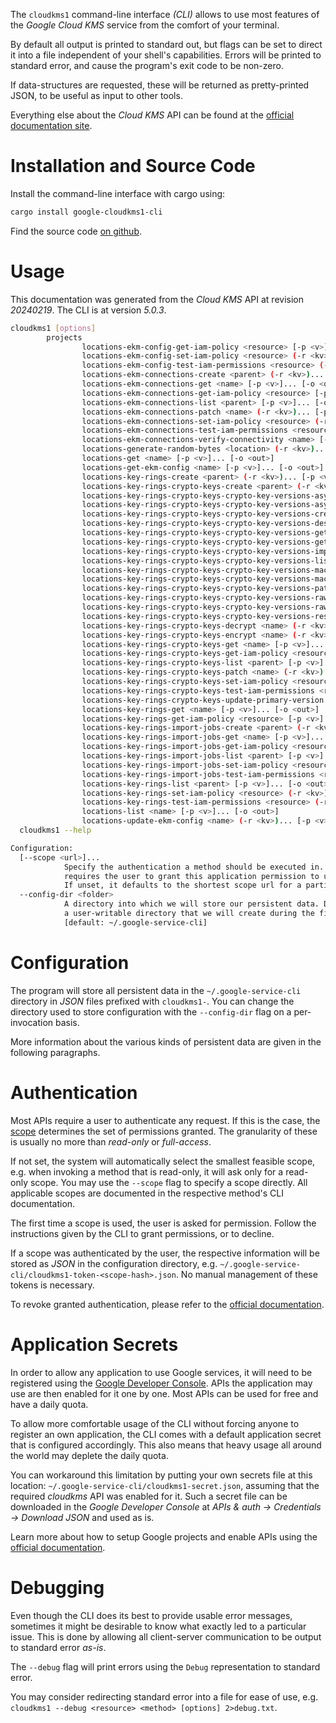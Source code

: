 <!---
DO NOT EDIT !
This file was generated automatically from 'src/generator/templates/cli/README.md.mako'
DO NOT EDIT !
-->
The `cloudkms1` command-line interface *(CLI)* allows to use most features of the *Google Cloud KMS* service from the comfort of your terminal.

By default all output is printed to standard out, but flags can be set to direct it into a file independent of your shell's
capabilities. Errors will be printed to standard error, and cause the program's exit code to be non-zero.

If data-structures are requested, these will be returned as pretty-printed JSON, to be useful as input to other tools.

Everything else about the *Cloud KMS* API can be found at the
[official documentation site](https://cloud.google.com/kms/).

# Installation and Source Code

Install the command-line interface with cargo using:

```bash
cargo install google-cloudkms1-cli
```

Find the source code [on github](https://github.com/Byron/google-apis-rs/tree/main/gen/cloudkms1-cli).

# Usage

This documentation was generated from the *Cloud KMS* API at revision *20240219*. The CLI is at version *5.0.3*.

```bash
cloudkms1 [options]
        projects
                locations-ekm-config-get-iam-policy <resource> [-p <v>]... [-o <out>]
                locations-ekm-config-set-iam-policy <resource> (-r <kv>)... [-p <v>]... [-o <out>]
                locations-ekm-config-test-iam-permissions <resource> (-r <kv>)... [-p <v>]... [-o <out>]
                locations-ekm-connections-create <parent> (-r <kv>)... [-p <v>]... [-o <out>]
                locations-ekm-connections-get <name> [-p <v>]... [-o <out>]
                locations-ekm-connections-get-iam-policy <resource> [-p <v>]... [-o <out>]
                locations-ekm-connections-list <parent> [-p <v>]... [-o <out>]
                locations-ekm-connections-patch <name> (-r <kv>)... [-p <v>]... [-o <out>]
                locations-ekm-connections-set-iam-policy <resource> (-r <kv>)... [-p <v>]... [-o <out>]
                locations-ekm-connections-test-iam-permissions <resource> (-r <kv>)... [-p <v>]... [-o <out>]
                locations-ekm-connections-verify-connectivity <name> [-p <v>]... [-o <out>]
                locations-generate-random-bytes <location> (-r <kv>)... [-p <v>]... [-o <out>]
                locations-get <name> [-p <v>]... [-o <out>]
                locations-get-ekm-config <name> [-p <v>]... [-o <out>]
                locations-key-rings-create <parent> (-r <kv>)... [-p <v>]... [-o <out>]
                locations-key-rings-crypto-keys-create <parent> (-r <kv>)... [-p <v>]... [-o <out>]
                locations-key-rings-crypto-keys-crypto-key-versions-asymmetric-decrypt <name> (-r <kv>)... [-p <v>]... [-o <out>]
                locations-key-rings-crypto-keys-crypto-key-versions-asymmetric-sign <name> (-r <kv>)... [-p <v>]... [-o <out>]
                locations-key-rings-crypto-keys-crypto-key-versions-create <parent> (-r <kv>)... [-p <v>]... [-o <out>]
                locations-key-rings-crypto-keys-crypto-key-versions-destroy <name> (-r <kv>)... [-p <v>]... [-o <out>]
                locations-key-rings-crypto-keys-crypto-key-versions-get <name> [-p <v>]... [-o <out>]
                locations-key-rings-crypto-keys-crypto-key-versions-get-public-key <name> [-p <v>]... [-o <out>]
                locations-key-rings-crypto-keys-crypto-key-versions-import <parent> (-r <kv>)... [-p <v>]... [-o <out>]
                locations-key-rings-crypto-keys-crypto-key-versions-list <parent> [-p <v>]... [-o <out>]
                locations-key-rings-crypto-keys-crypto-key-versions-mac-sign <name> (-r <kv>)... [-p <v>]... [-o <out>]
                locations-key-rings-crypto-keys-crypto-key-versions-mac-verify <name> (-r <kv>)... [-p <v>]... [-o <out>]
                locations-key-rings-crypto-keys-crypto-key-versions-patch <name> (-r <kv>)... [-p <v>]... [-o <out>]
                locations-key-rings-crypto-keys-crypto-key-versions-raw-decrypt <name> (-r <kv>)... [-p <v>]... [-o <out>]
                locations-key-rings-crypto-keys-crypto-key-versions-raw-encrypt <name> (-r <kv>)... [-p <v>]... [-o <out>]
                locations-key-rings-crypto-keys-crypto-key-versions-restore <name> (-r <kv>)... [-p <v>]... [-o <out>]
                locations-key-rings-crypto-keys-decrypt <name> (-r <kv>)... [-p <v>]... [-o <out>]
                locations-key-rings-crypto-keys-encrypt <name> (-r <kv>)... [-p <v>]... [-o <out>]
                locations-key-rings-crypto-keys-get <name> [-p <v>]... [-o <out>]
                locations-key-rings-crypto-keys-get-iam-policy <resource> [-p <v>]... [-o <out>]
                locations-key-rings-crypto-keys-list <parent> [-p <v>]... [-o <out>]
                locations-key-rings-crypto-keys-patch <name> (-r <kv>)... [-p <v>]... [-o <out>]
                locations-key-rings-crypto-keys-set-iam-policy <resource> (-r <kv>)... [-p <v>]... [-o <out>]
                locations-key-rings-crypto-keys-test-iam-permissions <resource> (-r <kv>)... [-p <v>]... [-o <out>]
                locations-key-rings-crypto-keys-update-primary-version <name> (-r <kv>)... [-p <v>]... [-o <out>]
                locations-key-rings-get <name> [-p <v>]... [-o <out>]
                locations-key-rings-get-iam-policy <resource> [-p <v>]... [-o <out>]
                locations-key-rings-import-jobs-create <parent> (-r <kv>)... [-p <v>]... [-o <out>]
                locations-key-rings-import-jobs-get <name> [-p <v>]... [-o <out>]
                locations-key-rings-import-jobs-get-iam-policy <resource> [-p <v>]... [-o <out>]
                locations-key-rings-import-jobs-list <parent> [-p <v>]... [-o <out>]
                locations-key-rings-import-jobs-set-iam-policy <resource> (-r <kv>)... [-p <v>]... [-o <out>]
                locations-key-rings-import-jobs-test-iam-permissions <resource> (-r <kv>)... [-p <v>]... [-o <out>]
                locations-key-rings-list <parent> [-p <v>]... [-o <out>]
                locations-key-rings-set-iam-policy <resource> (-r <kv>)... [-p <v>]... [-o <out>]
                locations-key-rings-test-iam-permissions <resource> (-r <kv>)... [-p <v>]... [-o <out>]
                locations-list <name> [-p <v>]... [-o <out>]
                locations-update-ekm-config <name> (-r <kv>)... [-p <v>]... [-o <out>]
  cloudkms1 --help

Configuration:
  [--scope <url>]...
            Specify the authentication a method should be executed in. Each scope
            requires the user to grant this application permission to use it.
            If unset, it defaults to the shortest scope url for a particular method.
  --config-dir <folder>
            A directory into which we will store our persistent data. Defaults to
            a user-writable directory that we will create during the first invocation.
            [default: ~/.google-service-cli]

```

# Configuration

The program will store all persistent data in the `~/.google-service-cli` directory in *JSON* files prefixed with `cloudkms1-`.  You can change the directory used to store configuration with the `--config-dir` flag on a per-invocation basis.

More information about the various kinds of persistent data are given in the following paragraphs.

# Authentication

Most APIs require a user to authenticate any request. If this is the case, the [scope][scopes] determines the 
set of permissions granted. The granularity of these is usually no more than *read-only* or *full-access*.

If not set, the system will automatically select the smallest feasible scope, e.g. when invoking a
method that is read-only, it will ask only for a read-only scope. 
You may use the `--scope` flag to specify a scope directly. 
All applicable scopes are documented in the respective method's CLI documentation.

The first time a scope is used, the user is asked for permission. Follow the instructions given 
by the CLI to grant permissions, or to decline.

If a scope was authenticated by the user, the respective information will be stored as *JSON* in the configuration
directory, e.g. `~/.google-service-cli/cloudkms1-token-<scope-hash>.json`. No manual management of these tokens
is necessary.

To revoke granted authentication, please refer to the [official documentation][revoke-access].

# Application Secrets

In order to allow any application to use Google services, it will need to be registered using the 
[Google Developer Console][google-dev-console]. APIs the application may use are then enabled for it
one by one. Most APIs can be used for free and have a daily quota.

To allow more comfortable usage of the CLI without forcing anyone to register an own application, the CLI
comes with a default application secret that is configured accordingly. This also means that heavy usage
all around the world may deplete the daily quota.

You can workaround this limitation by putting your own secrets file at this location: 
`~/.google-service-cli/cloudkms1-secret.json`, assuming that the required *cloudkms* API 
was enabled for it. Such a secret file can be downloaded in the *Google Developer Console* at 
*APIs & auth -> Credentials -> Download JSON* and used as is.

Learn more about how to setup Google projects and enable APIs using the [official documentation][google-project-new].


# Debugging

Even though the CLI does its best to provide usable error messages, sometimes it might be desirable to know
what exactly led to a particular issue. This is done by allowing all client-server communication to be 
output to standard error *as-is*.

The `--debug` flag will print errors using the `Debug` representation to standard error.

You may consider redirecting standard error into a file for ease of use, e.g. `cloudkms1 --debug <resource> <method> [options] 2>debug.txt`.


[scopes]: https://developers.google.com/+/api/oauth#scopes
[revoke-access]: http://webapps.stackexchange.com/a/30849
[google-dev-console]: https://console.developers.google.com/
[google-project-new]: https://developers.google.com/console/help/new/
